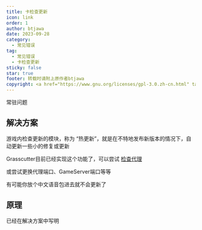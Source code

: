 ```yaml
---
title: 卡检查更新
icon: link
order: 1
author: btjawa
date: 2023-09-28
category:
  - 常见错误
tag:
  - 常见错误
  - 卡检查更新
sticky: false
star: true
footer: 转载时请附上原作者btjawa
copyright: <a href="https://www.gnu.org/licenses/gpl-3.0.zh-cn.html" target="_blank">GPL-3.0 协议</a>&nbsp;版权所有 © 2023 <a href="https://github.com/btjawa/BGP-docs" target="_blank">btjawa</a>
---
```


常驻问题
<!-- more -->

## 解决方案

游戏内检查更新的模块，称为 “热更新”，就是在不特地发布新版本的情况下，自动更新一些小的修复或更新

Grasscutter目前已经实现这个功能了，可以尝试 [检查代理](4206.md#2-检查代理端日志)

或尝试更换代理端口、GameServer端口等等

有可能你放个中文语音包进去就不会更新了

## 原理

已经在解决方案中写明